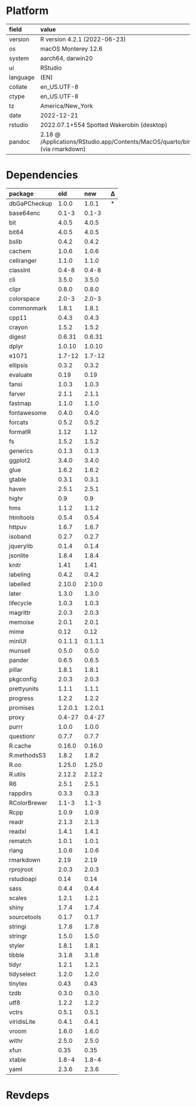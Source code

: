 # Platform

|field    |value                                                                             |
|:--------|:---------------------------------------------------------------------------------|
|version  |R version 4.2.1 (2022-06-23)                                                      |
|os       |macOS Monterey 12.6                                                               |
|system   |aarch64, darwin20                                                                 |
|ui       |RStudio                                                                           |
|language |(EN)                                                                              |
|collate  |en_US.UTF-8                                                                       |
|ctype    |en_US.UTF-8                                                                       |
|tz       |America/New_York                                                                  |
|date     |2022-12-21                                                                        |
|rstudio  |2022.07.1+554 Spotted Wakerobin (desktop)                                         |
|pandoc   |2.18 @ /Applications/RStudio.app/Contents/MacOS/quarto/bin/tools/ (via rmarkdown) |

# Dependencies

|package      |old     |new     |Δ  |
|:------------|:-------|:-------|:--|
|dbGaPCheckup |1.0.0   |1.0.1   |*  |
|base64enc    |0.1-3   |0.1-3   |   |
|bit          |4.0.5   |4.0.5   |   |
|bit64        |4.0.5   |4.0.5   |   |
|bslib        |0.4.2   |0.4.2   |   |
|cachem       |1.0.6   |1.0.6   |   |
|cellranger   |1.1.0   |1.1.0   |   |
|classInt     |0.4-8   |0.4-8   |   |
|cli          |3.5.0   |3.5.0   |   |
|clipr        |0.8.0   |0.8.0   |   |
|colorspace   |2.0-3   |2.0-3   |   |
|commonmark   |1.8.1   |1.8.1   |   |
|cpp11        |0.4.3   |0.4.3   |   |
|crayon       |1.5.2   |1.5.2   |   |
|digest       |0.6.31  |0.6.31  |   |
|dplyr        |1.0.10  |1.0.10  |   |
|e1071        |1.7-12  |1.7-12  |   |
|ellipsis     |0.3.2   |0.3.2   |   |
|evaluate     |0.19    |0.19    |   |
|fansi        |1.0.3   |1.0.3   |   |
|farver       |2.1.1   |2.1.1   |   |
|fastmap      |1.1.0   |1.1.0   |   |
|fontawesome  |0.4.0   |0.4.0   |   |
|forcats      |0.5.2   |0.5.2   |   |
|formatR      |1.12    |1.12    |   |
|fs           |1.5.2   |1.5.2   |   |
|generics     |0.1.3   |0.1.3   |   |
|ggplot2      |3.4.0   |3.4.0   |   |
|glue         |1.6.2   |1.6.2   |   |
|gtable       |0.3.1   |0.3.1   |   |
|haven        |2.5.1   |2.5.1   |   |
|highr        |0.9     |0.9     |   |
|hms          |1.1.2   |1.1.2   |   |
|htmltools    |0.5.4   |0.5.4   |   |
|httpuv       |1.6.7   |1.6.7   |   |
|isoband      |0.2.7   |0.2.7   |   |
|jquerylib    |0.1.4   |0.1.4   |   |
|jsonlite     |1.8.4   |1.8.4   |   |
|knitr        |1.41    |1.41    |   |
|labeling     |0.4.2   |0.4.2   |   |
|labelled     |2.10.0  |2.10.0  |   |
|later        |1.3.0   |1.3.0   |   |
|lifecycle    |1.0.3   |1.0.3   |   |
|magrittr     |2.0.3   |2.0.3   |   |
|memoise      |2.0.1   |2.0.1   |   |
|mime         |0.12    |0.12    |   |
|miniUI       |0.1.1.1 |0.1.1.1 |   |
|munsell      |0.5.0   |0.5.0   |   |
|pander       |0.6.5   |0.6.5   |   |
|pillar       |1.8.1   |1.8.1   |   |
|pkgconfig    |2.0.3   |2.0.3   |   |
|prettyunits  |1.1.1   |1.1.1   |   |
|progress     |1.2.2   |1.2.2   |   |
|promises     |1.2.0.1 |1.2.0.1 |   |
|proxy        |0.4-27  |0.4-27  |   |
|purrr        |1.0.0   |1.0.0   |   |
|questionr    |0.7.7   |0.7.7   |   |
|R.cache      |0.16.0  |0.16.0  |   |
|R.methodsS3  |1.8.2   |1.8.2   |   |
|R.oo         |1.25.0  |1.25.0  |   |
|R.utils      |2.12.2  |2.12.2  |   |
|R6           |2.5.1   |2.5.1   |   |
|rappdirs     |0.3.3   |0.3.3   |   |
|RColorBrewer |1.1-3   |1.1-3   |   |
|Rcpp         |1.0.9   |1.0.9   |   |
|readr        |2.1.3   |2.1.3   |   |
|readxl       |1.4.1   |1.4.1   |   |
|rematch      |1.0.1   |1.0.1   |   |
|rlang        |1.0.6   |1.0.6   |   |
|rmarkdown    |2.19    |2.19    |   |
|rprojroot    |2.0.3   |2.0.3   |   |
|rstudioapi   |0.14    |0.14    |   |
|sass         |0.4.4   |0.4.4   |   |
|scales       |1.2.1   |1.2.1   |   |
|shiny        |1.7.4   |1.7.4   |   |
|sourcetools  |0.1.7   |0.1.7   |   |
|stringi      |1.7.8   |1.7.8   |   |
|stringr      |1.5.0   |1.5.0   |   |
|styler       |1.8.1   |1.8.1   |   |
|tibble       |3.1.8   |3.1.8   |   |
|tidyr        |1.2.1   |1.2.1   |   |
|tidyselect   |1.2.0   |1.2.0   |   |
|tinytex      |0.43    |0.43    |   |
|tzdb         |0.3.0   |0.3.0   |   |
|utf8         |1.2.2   |1.2.2   |   |
|vctrs        |0.5.1   |0.5.1   |   |
|viridisLite  |0.4.1   |0.4.1   |   |
|vroom        |1.6.0   |1.6.0   |   |
|withr        |2.5.0   |2.5.0   |   |
|xfun         |0.35    |0.35    |   |
|xtable       |1.8-4   |1.8-4   |   |
|yaml         |2.3.6   |2.3.6   |   |

# Revdeps

